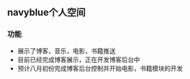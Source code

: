 ## navyblue个人空间



### 功能
* 展示了博客，音乐，电影，书籍推送
* 目前已经完成博客展示，正在开发博客后台中
* 预计八月初份完成博客后台控制并开始电影，书籍模块的开发


